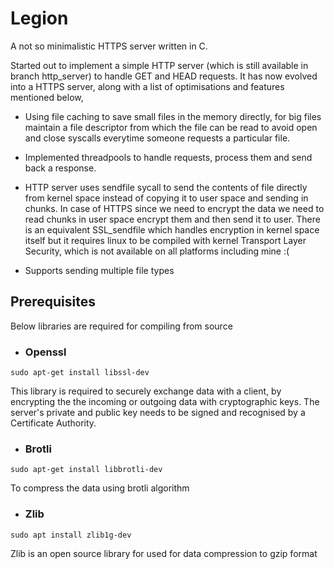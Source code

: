# Legion

A not so minimalistic HTTPS server written in C.

Started out to implement a simple HTTP server (which is still available in branch http_server) to handle GET and HEAD requests. It has now evolved into a HTTPS server, along with a list of optimisations and features mentioned below,

- Using file caching to save small files in the memory directly, for big files maintain a file descriptor from which the file can be read to avoid open and close syscalls everytime someone requests a particular file.

- Implemented threadpools to handle requests, process them and send back a response.

- HTTP server uses sendfile sycall to send the contents of file directly from kernel space instead of copying it to user space and sending in chunks. In case of HTTPS since we need to encrypt the data we need to read chunks in user space encrypt them and then send it to user. There is an equivalent SSL_sendfile which handles encryption in kernel space itself but it requires linux to be compiled with kernel Transport Layer Security, which is not available on all platforms including mine :(

- Supports sending multiple file types 


## Prerequisites


Below libraries are required for compiling from source

- ### Openssl

```
sudo apt-get install libssl-dev
```

This library is required to securely exchange data with a client, by encrypting the the incoming or outgoing data with cryptographic keys. The server's private and public key needs to be signed and recognised by a Certificate Authority.

- ### Brotli
```
sudo apt-get install libbrotli-dev
```

To compress the data using brotli algorithm

- ### Zlib

```
sudo apt install zlib1g-dev
```

Zlib is an open source library for used for data compression to gzip format
